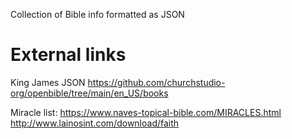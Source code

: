 Collection of Bible info formatted as JSON


# External links
King James JSON
https://github.com/churchstudio-org/openbible/tree/main/en_US/books

Miracle list: 
https://www.naves-topical-bible.com/MIRACLES.html
http://www.lainosint.com/download/faith

